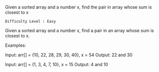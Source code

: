 Given a sorted array and a number x, find the pair in array whose sum is closest to x

    Difficulty Level : Easy

Given a sorted array and a number x, find a pair in an array whose sum is closest to x.

Examples:

Input: arr[] = {10, 22, 28, 29, 30, 40}, x = 54
Output: 22 and 30

Input: arr[] = {1, 3, 4, 7, 10}, x = 15
Output: 4 and 10